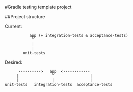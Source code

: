 #Gradle testing template project

##Project structure

Current:

               app (+ integration-tests & acceptance-tests)
                ^
                |
                |
            unit-tests
Desired:

          ---------->   app  <------------
         |               ^                |
         |               |                |
    unit-tests   integration-tests  acceptance-tests